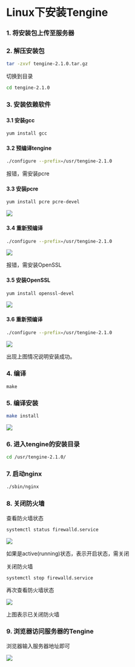 # Linux下安装Tengine

### 1. 将安装包上传至服务器

### 2. 解压安装包

```sh
tar -zxvf tengine-2.1.0.tar.gz
```

切换到目录

```sh
cd tengine-2.1.0
```

### 3. 安装依赖软件

#### 3.1 安装gcc

```sh
yum install gcc
```

#### 3.2 预编译tengine

```sh
./configure --prefix=/usr/tengine-2.1.0
```

报错，需安装pcre

#### 3.3 安装pcre

```sh
yum install pcre pcre-devel
```

![](https://alanlee-image-bed.oss-cn-shenzhen.aliyuncs.com/note_images/20200408161357-390850.png#alt=image-20200408161356831)

#### 3.4 重新预编译

```sh
./configure --prefix=/usr/tengine-2.1.0
```

![](https://alanlee-image-bed.oss-cn-shenzhen.aliyuncs.com/note_images/20200408161512-657368.png#alt=image-20200408161512089)

报错，需安装OpenSSL

#### 3.5 安装OpenSSL

```sh
yum install openssl-devel
```

![](https://alanlee-image-bed.oss-cn-shenzhen.aliyuncs.com/note_images/20200408161703-599793.png#alt=image-20200408161703017)

#### 3.6 重新预编译

```sh
./configure --prefix=/usr/tengine-2.1.0
```

![](https://alanlee-image-bed.oss-cn-shenzhen.aliyuncs.com/note_images/20200408161816-850521.png#alt=image-20200408161816294)

出现上图情况说明安装成功。

### 4. 编译

```
make
```

### 5. 编译安装

```sh
make install
```

![](https://alanlee-image-bed.oss-cn-shenzhen.aliyuncs.com/note_images/20200408162148-752025.png#alt=image-20200408162146763)

### 6. 进入tengine的安装目录

```sh
cd /usr/tengine-2.1.0/
```

### 7. 启动nginx

```sh
./sbin/nginx
```

### 8. 关闭防火墙

查看防火墙状态

```sh
systemctl status firewalld.service
```

![](https://alanlee-image-bed.oss-cn-shenzhen.aliyuncs.com/note_images/20200408162635-962131.png#alt=image-20200408162634944)

如果是active(running)状态，表示开启状态，需关闭

关闭防火墙

```
systemctl stop firewalld.service
```

再次查看防火墙状态

![](https://alanlee-image-bed.oss-cn-shenzhen.aliyuncs.com/note_images/20200408162810-444741.png#alt=image-20200408162810389)

上图表示已关闭防火墙

### 9. 浏览器访问服务器的Tengine

浏览器输入服务器地址即可

![](https://alanlee-image-bed.oss-cn-shenzhen.aliyuncs.com/note_images/20200408163100-332967.png#alt=image-20200408163100400)
